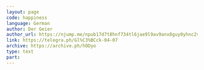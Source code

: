 ```yaml
---
layout: page
code: happiness
language: German
author: Der Geier
author_url: https://njump.me/npub17d7t8hnf734tl6jae9l9av9anx8guy0yhnc2vd9w22vgcvrazs8qjtsnpu
link: https://telegra.ph/Gl%C3%BCck-04-07
archive: https://archive.ph/hODyo
type: text
part: 
---
```


